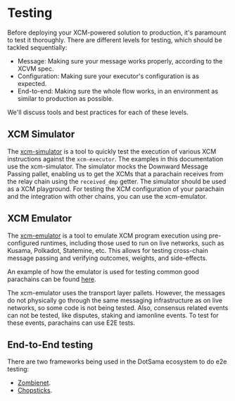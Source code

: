 # Testing

Before deploying your XCM-powered solution to production, it's paramount to test it thoroughly.
There are different levels for testing, which should be tackled sequentially:
- Message: Making sure your message works properly, according to the XCVM spec.
- Configuration: Making sure your executor's configuration is as expected.
- End-to-end: Making sure the whole flow works, in an environment as similar to production as possible.

We'll discuss tools and best practices for each of these levels.
## XCM Simulator
The [xcm-simulator](https://github.com/paritytech/polkadot/tree/master/xcm/xcm-simulator) is a tool to quickly test the execution of various XCM instructions against the `xcm-executor`. 
The examples in this documentation use the xcm-simulator.
The simulator mocks the Downward Message Passing pallet, enabling us to get the XCMs that a parachain receives from the relay chain using the `received_dmp` getter. 
The simulator should be used as a XCM playground. For testing the XCM configuration of your parachain and the integration with other chains, you can use the xcm-emulator.

## XCM Emulator
The [xcm-emulator](https://github.com/paritytech/cumulus/tree/master/xcm/xcm-emulator) is a tool to emulate XCM program execution using pre-configured runtimes, including those used to run on live networks, such as Kusama, Polkadot, Statemine, etc. This allows for testing cross-chain message passing and verifying outcomes, weights, and side-effects. 

An example of how the emulator is used for testing common good parachains can be found [here](https://github.com/paritytech/cumulus/tree/master/parachains/integration-tests/emulated).

The xcm-emulator uses the transport layer pallets. However, the messages do not physically go through the same messaging infrastructure as on live networks, so some code is not being tested. Also, consensus related events can not be tested, like disputes, staking and iamonline events. To test for these events, parachains can use E2E tests.

## End-to-End testing
There are two frameworks being used in the DotSama ecosystem to do e2e testing:
- [Zombienet](https://github.com/paritytech/zombienet).
- [Chopsticks](https://github.com/AcalaNetwork/chopsticks).